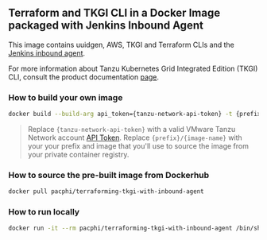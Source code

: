 ## Terraform and TKGI CLI in a Docker Image packaged with Jenkins Inbound Agent

This image contains uuidgen, AWS, TKGI and Terraform CLIs and the [Jenkins inbound agent](https://github.com/jenkinsci/docker-inbound-agent).

For more information about Tanzu Kubernetes Grid Integrated Edition (TKGI) CLI, consult the product documentation [page](https://docs.pivotal.io/tkgi/1-10/cli/index.html).

### How to build your own image

```bash
docker build --build-arg api_token={tanzu-network-api-token} -t {prefix}/{image-name} .
```
> Replace `{tanzu-network-api-token}` with a valid VMware Tanzu Network account [API Token](https://network.pivotal.io/users/dashboard/edit-profile). Replace `{prefix}/{image-name}` with your your prefix and image that you'll use to source the image from your private container registry.

### How to source the pre-built image from Dockerhub

```bash
docker pull pacphi/terraforming-tkgi-with-inbound-agent
```

### How to run locally

```bash
docker run -it --rm pacphi/terraforming-tkgi-with-inbound-agent /bin/sh
```
